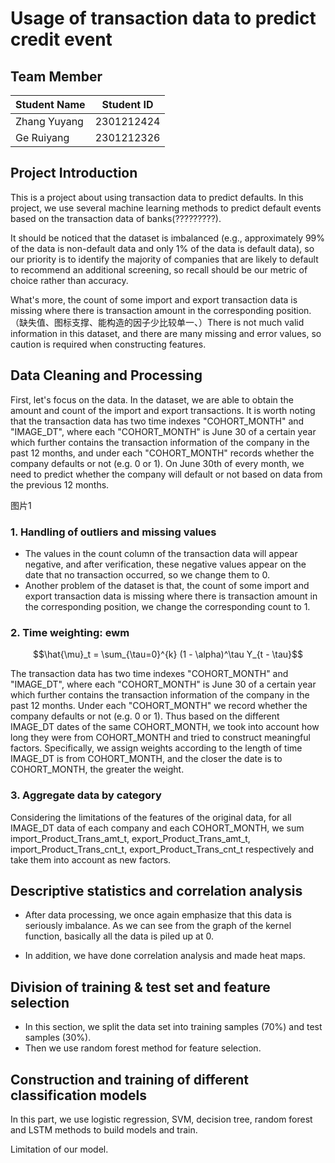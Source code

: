 # **Usage of transaction data to predict credit event**

## Team Member

Student Name | Student ID
:---------  | ---------
Zhang Yuyang| 2301212424
Ge Ruiyang| 2301212326


## Project Introduction

This is a project about using transaction data to predict defaults. In this project, we use several machine learning methods to predict default events based on the transaction data of banks(?????????).


It should be noticed that the dataset is imbalanced (e.g., approximately 99% of the data is non-default data and only 1% of the data is default data), so our priority is to identify the majority of companies that are likely to default to recommend an additional screening, so recall should be our metric of choice rather than accuracy.

What's more, the count of some import and export transaction data is missing where there is transaction amount in the corresponding position.（缺失值、图标支撑、能构造的因子少比较单一、）There is not much valid information in this dataset, and there are many missing and error values, so caution is required when constructing features.


## Data Cleaning and Processing

First, let's focus on the data. In the dataset, we are able to obtain the amount and count of the import and export transactions. It is worth noting that the transaction data has two time indexes "COHORT_MONTH" and "IMAGE_DT", where each "COHORT_MONTH" is June 30 of a certain year which further contains the transaction information of the company in the past 12 months, and under each "COHORT_MONTH" records whether the company defaults or not (e.g. 0 or 1). On June 30th of every month, we need to predict whether the company will default or not based on data from the previous 12 months.

图片1

### 1. Handling of outliers and missing values
* The values in the count column of the transaction data will appear negative, and after verification, these negative values appear on the date that no transaction occurred, so we change them to 0. 
* Another problem of the dataset is that, the count of some import and export transaction data is missing where there is transaction amount in the corresponding position, we change the corresponding count to 1.

### 2. Time weighting: ewm

$$\hat{\mu}_t = \sum_{\tau=0}^{k} (1 - \alpha)^\tau Y_{t - \tau}$$ 

The transaction data has two time indexes "COHORT_MONTH" and "IMAGE_DT", where each "COHORT_MONTH" is June 30 of a certain year which further contains the transaction information of the company in the past 12 months. Under each "COHORT_MONTH" we record whether the company defaults or not (e.g. 0 or 1). Thus based on the different IMAGE_DT dates of the same COHORT_MONTH, we took into account how long they were from COHORT_MONTH and tried to construct meaningful factors. Specifically, we assign weights according to the length of time IMAGE_DT is from COHORT_MONTH, and the closer the date is to COHORT_MONTH, the greater the weight.

### 3. Aggregate data by category

Considering the limitations of the features of the original data,  for all IMAGE_DT data of each company and each COHORT_MONTH, we sum import_Product_Trans_amt_t, export_Product_Trans_amt_t, import_Product_Trans_cnt_t, export_Product_Trans_cnt_t respectively and take them into account as new factors.

## Descriptive statistics and correlation analysis

* After data processing, we once again emphasize that this data is seriously imbalance. As we can see from the graph of the kernel function, basically all the data is piled up at 0.

* In addition, we have done correlation analysis and made heat maps.

## Division of training & test set and feature selection

* In this section, we split the data set into training samples (70%) and test samples (30%). 
* Then we use random forest method for feature selection.



## Construction and training of different classification models

In this part, we use logistic regression, SVM, decision tree, random forest and LSTM methods to build models and train.


Limitation of our model.

